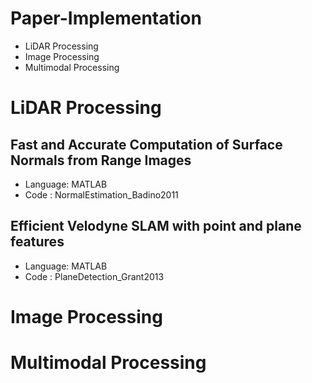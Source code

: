 # Paper-Implementation
- LiDAR Processing
- Image Processing
- Multimodal Processing

# LiDAR Processing

## Fast and Accurate Computation of Surface Normals from Range Images 
- Language: MATLAB 
- Code : NormalEstimation_Badino2011 

## Efficient Velodyne SLAM with point and plane features 
- Language: MATLAB 
- Code : PlaneDetection_Grant2013 
 
# Image Processing


# Multimodal Processing
